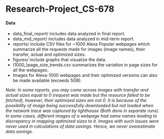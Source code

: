 # Research-Project_CS-678

#### Data

- data_final_report/ includes data analyzed in final report.
- data_mid_report/ includes data analyzed in mid-term report.
- reports/ include CSV files for ~1000 Alexa Popular webpages which summarize all the requests made for images (image names), their transfer, actual and optimized sizes.
- figures/ include graphs that visualize the data.
- (1000_)page_size_trends.csv summarizes the variation in page sizes for all the webpages.
- Images for Alexa-1000 webpages and their optimized versions can also be made available (exceeds 5GB).




*Note: In some reports, you may come across images with transfer and actual sizes equal to 0 (request was made but the resource failed to be fetched), however, their optimized sizes are not 0. It is because of the possibility of image being successfully downloaded but not loaded when the network trace was captured by lighthouse (Both done in separate runs). In some cases, different images of a webpage had same names leading to discrepancy in mapping optimized sizes to it. Images with such issues were never used in calculations of data savings. Hence, we never overestimate data savings.*